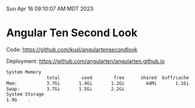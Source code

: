 Sun Apr 16 09:10:07 AM MDT 2023

# Angular Ten Second Look

Code: https://github.com/kusl/angulartensecondlook

Deployment: https://github.com/angularten/angularten.github.io

```bash
System Memory
               total        used        free      shared  buff/cache   available
Mem:           3.7Gi       1.4Gi       1.2Gi        44Mi       1.1Gi       1.9Gi
Swap:          3.7Gi       1.5Gi       2.2Gi
System Storage
1.9G	.
```
